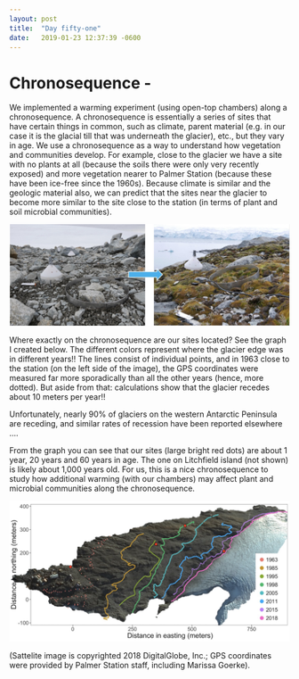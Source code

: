 ```yaml
---
layout: post
title:  "Day fifty-one"
date:   2019-01-23 12:37:39 -0600
---
```

# Chronosequence - 
We implemented a warming experiment (using open-top chambers) along a chronosequence. A chronosequence is essentially a series of sites that have certain things in common, such as climate, parent material (e.g. in our case it is the glacial till that was underneath the glacier), etc., but they vary in age. We use a chronosequence as a way to understand how vegetation and communities develop. For example, close to the glacier we have a site with no plants at all (because the soils there were only very recently exposed) and more vegetation nearer to Palmer Station (because these have been ice-free since the 1960s). Because climate is similar and the geologic material also, we can predict that the sites near the glacier to become more similar to the site close to the station (in terms of plant and soil microbial communities). 

![Chronosequence expectation](/assets/blog_photos/190123/ChronosequenceExpectation.jpg)

Where exactly on the chronosequence are our sites located? See the graph I created below. The different colors represent where the glacier edge was in different years!! The lines consist of individual points, and in 1963 close to the station (on the left side of the image), the GPS coordinates were measured far more sporadically than all the other years (hence, more dotted). But aside from that: calculations show that the glacier recedes about 10 meters per year!! 

Unfortunately, nearly 90% of glaciers on the western Antarctic Peninsula are receding, and similar rates of recession have been reported elsewhere ....

From the graph you can see that our sites (large bright red dots) are about 1 year, 20 years and 60 years in age. The one on Litchfield island (not shown) is likely about 1,000 years old. For us, this is a nice chronosequence to study how additional warming (with our chambers) may affect plant and microbial communities along the chronosequence.

![Glacier receding over time](/assets/blog_photos/190123/GlacierRecessionOverTime_Natasja.jpg)

(Sattelite image is copyrighted 2018 DigitalGlobe, Inc.; GPS coordinates were provided by Palmer Station staff, including Marissa Goerke). 
